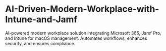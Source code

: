 # AI-Driven-Modern-Workplace-with-Intune-and-Jamf
AI-powered modern workplace solution integrating Microsoft 365, Jamf Pro, and Intune for macOS management. Automates workflows, enhances security, and ensures compliance.
